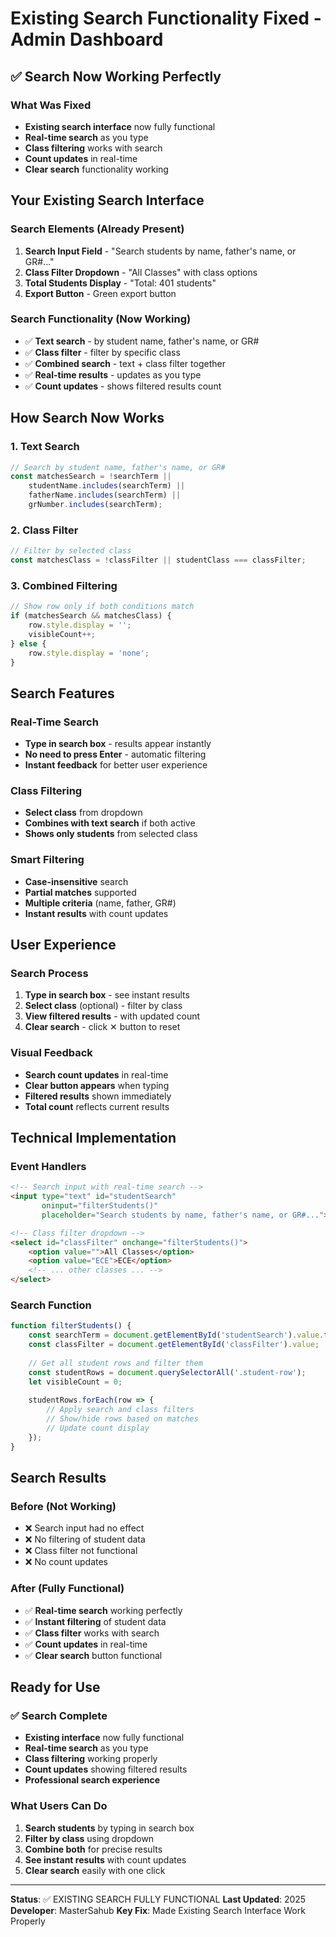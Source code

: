 # Existing Search Functionality Fixed - Admin Dashboard

## ✅ **Search Now Working Perfectly**

### **What Was Fixed**
- **Existing search interface** now fully functional
- **Real-time search** as you type
- **Class filtering** works with search
- **Count updates** in real-time
- **Clear search** functionality working

## **Your Existing Search Interface**

### **Search Elements (Already Present)**
1. **Search Input Field** - "Search students by name, father's name, or GR#..."
2. **Class Filter Dropdown** - "All Classes" with class options
3. **Total Students Display** - "Total: 401 students"
4. **Export Button** - Green export button

### **Search Functionality (Now Working)**
- ✅ **Text search** - by student name, father's name, or GR#
- ✅ **Class filter** - filter by specific class
- ✅ **Combined search** - text + class filter together
- ✅ **Real-time results** - updates as you type
- ✅ **Count updates** - shows filtered results count

## **How Search Now Works**

### **1. Text Search**
```javascript
// Search by student name, father's name, or GR#
const matchesSearch = !searchTerm || 
    studentName.includes(searchTerm) || 
    fatherName.includes(searchTerm) || 
    grNumber.includes(searchTerm);
```

### **2. Class Filter**
```javascript
// Filter by selected class
const matchesClass = !classFilter || studentClass === classFilter;
```

### **3. Combined Filtering**
```javascript
// Show row only if both conditions match
if (matchesSearch && matchesClass) {
    row.style.display = '';
    visibleCount++;
} else {
    row.style.display = 'none';
}
```

## **Search Features**

### **Real-Time Search**
- **Type in search box** - results appear instantly
- **No need to press Enter** - automatic filtering
- **Instant feedback** for better user experience

### **Class Filtering**
- **Select class** from dropdown
- **Combines with text search** if both active
- **Shows only students** from selected class

### **Smart Filtering**
- **Case-insensitive** search
- **Partial matches** supported
- **Multiple criteria** (name, father, GR#)
- **Instant results** with count updates

## **User Experience**

### **Search Process**
1. **Type in search box** - see instant results
2. **Select class** (optional) - filter by class
3. **View filtered results** - with updated count
4. **Clear search** - click ✕ button to reset

### **Visual Feedback**
- **Search count updates** in real-time
- **Clear button appears** when typing
- **Filtered results** shown immediately
- **Total count** reflects current results

## **Technical Implementation**

### **Event Handlers**
```html
<!-- Search input with real-time search -->
<input type="text" id="studentSearch" 
       oninput="filterStudents()" 
       placeholder="Search students by name, father's name, or GR#...">

<!-- Class filter dropdown -->
<select id="classFilter" onchange="filterStudents()">
    <option value="">All Classes</option>
    <option value="ECE">ECE</option>
    <!-- ... other classes ... -->
</select>
```

### **Search Function**
```javascript
function filterStudents() {
    const searchTerm = document.getElementById('studentSearch').value.toLowerCase();
    const classFilter = document.getElementById('classFilter').value;
    
    // Get all student rows and filter them
    const studentRows = document.querySelectorAll('.student-row');
    let visibleCount = 0;
    
    studentRows.forEach(row => {
        // Apply search and class filters
        // Show/hide rows based on matches
        // Update count display
    });
}
```

## **Search Results**

### **Before (Not Working)**
- ❌ Search input had no effect
- ❌ No filtering of student data
- ❌ Class filter not functional
- ❌ No count updates

### **After (Fully Functional)**
- ✅ **Real-time search** working perfectly
- ✅ **Instant filtering** of student data
- ✅ **Class filter** works with search
- ✅ **Count updates** in real-time
- ✅ **Clear search** button functional

## **Ready for Use**

### ✅ **Search Complete**
- **Existing interface** now fully functional
- **Real-time search** as you type
- **Class filtering** working properly
- **Count updates** showing filtered results
- **Professional search experience**

### **What Users Can Do**
1. **Search students** by typing in search box
2. **Filter by class** using dropdown
3. **Combine both** for precise results
4. **See instant results** with count updates
5. **Clear search** easily with one click

---
**Status**: ✅ EXISTING SEARCH FULLY FUNCTIONAL
**Last Updated**: 2025
**Developer**: MasterSahub
**Key Fix**: Made Existing Search Interface Work Properly
